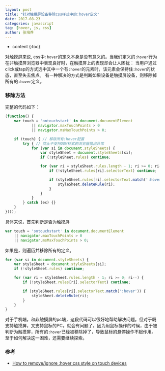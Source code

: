 ```yaml
---
layout: post
title: "针对触摸屏设备移除css样式中的:hover定义"
date: 2017-08-23
categories: javascript
tag: [hover, js, css]
author: 张培养
---
```

* content
{:toc}

对触摸屏来说, css中```:hover```的定义本身是没有意义的。当我们定义的```:hover```行为在非触摸屏浏览器中表现良好时，在触摸屏上的表现却会让人困扰：
当用户通过click或tap的方式选中其中一个有```:hover```的元素时，该元素会保持住```:hover```的状态，直至失去焦点。
有一种解决的方式是判断如果设备是触摸屏设备，则移除掉所有的```:hover```定义。


### 移除方法

完整的代码如下：
```js
(function() {
    var touch = 'ontouchstart' in document.documentElement
            || navigator.maxTouchPoints > 0
            || navigator.msMaxTouchPoints > 0;

    if (touch) { // 移除所有:hover配置
        try { // 防止不支持DOM样式的浏览器抛出异常
            for (var si in document.styleSheets) {
                var styleSheet = document.styleSheets[si];
                if (!styleSheet.rules) continue;

                for (var ri = styleSheet.rules.length - 1; ri >= 0; ri--) {
                    if (!styleSheet.rules[ri].selectorText) continue;

                    if (styleSheet.rules[ri].selectorText.match(':hover')) {
                        styleSheet.deleteRule(ri);
                    }
                }
            }
        } catch (ex) {}
    }
}());
```
具体来说，首先判断是否为触摸屏
```js
var touch = 'ontouchstart' in document.documentElement
    || navigator.maxTouchPoints > 0
    || navigator.msMaxTouchPoints > 0;
```

如果是，则遍历并移除所有的定义。
```js
for (var si in document.styleSheets) {
    var styleSheet = document.styleSheets[si];
    if (!styleSheet.rules) continue;

    for (var ri = styleSheet.rules.length - 1; ri >= 0; ri--) {
        if (!styleSheet.rules[ri].selectorText) continue;

        if (styleSheet.rules[ri].selectorText.match(':hover')) {
            styleSheet.deleteRule(ri);
        }
    }
}
```
对于手机端，和非触摸屏的pc端，这段代码可以很好地帮助解决问题。但对于既支持触摸屏，又支持鼠标的PC，就会有问题了。因为用鼠标操作的时候，由于被判断为触摸屏，所有的```:hover```已经被移除掉了，导致鼠标的悬停操作不起作用。
至于如何解决这一困难，还需要继续探索。

### 参考
- [How to remove/ignore :hover css style on touch devices](https://stackoverflow.com/a/30303898)

